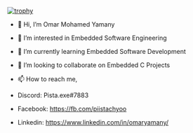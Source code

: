 [![trophy](https://github-profile-trophy.vercel.app/?username=Piistachyoo&theme=onedark)](https://github.com/ryo-ma/github-profile-trophy)

- 👋 Hi, I’m Omar Mohamed Yamany
- 👀 I’m interested in Embedded Software Engineering
- 🌱 I’m currently learning Embedded Software Development
- 💞️ I’m looking to collaborate on Embedded C Projects
- 📫 How to reach me, 

- Discord: Pista.exe#7883

- Facebook: https://fb.com/piistachyoo

- Linkedin: https://www.linkedin.com/in/omaryamany/

<!---
Piistachyoo/Piistachyoo is a ✨ special ✨ repository because its `README.md` (this file) appears on your GitHub profile.
You can click the Preview link to take a look at your changes.
--->
